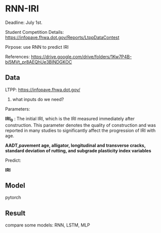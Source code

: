 # RNN-IRI

Deadline: July 1st.

Student Competition Details: https://infopave.fhwa.dot.gov/Reports/LtppDataContest

Pirpose: use RNN to predict IRI

References: https://drive.google.com/drive/folders/1Kw7P4B-bj5MVt_pr8AEQhUe3BINDGKOC

## Data

LTPP: https://infopave.fhwa.dot.gov/

1. what inputs do we need? 


Parameters: 

**IRI<sub>0</sub>**  : The initial IRI, which is the IRI measured immediately after construction. This parameter denotes the quality of construction and was reported in many studies to significantly affect the progression of IRI with age.

**AADT,pavement age, alligator, longitudinal and transverse cracks, standard deviation of rutting, and subgrade plasticity index variables**

Predict:

**IRI**

## Model
pytorch



## Result
compare some models: RNN, LSTM, MLP
